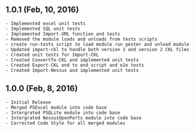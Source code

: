 ﻿## 1.0.1 (Feb, 10, 2016)
    - Implemented excel unit tests
    - Implemented SQL unit tests
    - Implemented Import-XML function and tests
    - Removed the module loads and unloads from tests scripts
    - create run-tests script to load module run pester and unload module
    - Updated import-ckl to handle both version 1 and version 2 CKL files
    - Created unit tests for Import-CKL
    - Created ConvertTo-CKL and implemented unit tests
    - Created Export-CKL end to end script and e2e tests
    - Created Import-Nessus and implemented unit tests

## 1.0.0 (Feb, 8, 2016)
    - Initial Release
    - Merged PSExcel module into code base
    - Intergrated PSQLite module into code base
    - Intergrated NessusOpenPorts module into code base
    - Corrected Code Style for all merged modules
    
